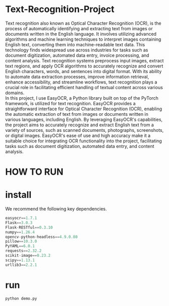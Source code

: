 # Text-Recognition-Project
Text recognition also known as Optical Character Recognition (OCR), is the process of automatically identifying and extracting text from images or documents written in the English language. It involves utilizing advanced algorithms and machine learning techniques to interpret images containing English text, converting them into machine-readable text data. This technology finds widespread use across industries for tasks such as document digitization, automated data entry, invoice processing, and content analysis. Text recognition systems preprocess input images, extract text regions, and apply OCR algorithms to accurately recognize and convert English characters, words, and sentences into digital format. With its ability to automate data extraction processes, improve information retrieval, enhance accessibility, and streamline workflows, text recognition plays a crucial role in facilitating efficient handling of textual content across various domains. <br>
In this project, I use EasyOCR, a Python library built on top of the PyTorch framework, is utilized for text recognition. EasyOCR provides a straightforward interface for Optical Character Recognition (OCR), enabling the automatic extraction of text from images or documents written in various languages, including English. By leveraging EasyOCR's capabilities, the project aims to accurately recognize and extract English text from a variety of sources, such as scanned documents, photographs, screenshots, or digital images. EasyOCR's ease of use and high accuracy make it a suitable choice for integrating OCR functionality into the project, facilitating tasks such as document digitization, automated data entry, and content analysis.<br>
# HOW TO RUN 
# install
We recommend the following key dependencies.<br>
```python
easyocr==1.7.1 
Flask==3.0.3 
Flask-RESTful==0.3.10 
numpy==1.26.4 
opencv-python-headless==4.9.0.80 
pillow==10.3.0 
PyYAML==6.0.1 
requests==2.32.2 
scikit-image==0.23.2 
scipy==1.13.1 
urllib3==2.2.1 
```
# run
```python
python demo.py
```

